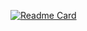 [![Readme Card](https://github-readme-stats.vercel.app/api/pin/?username=m1stadev&repo=futurerestore)](https://github.com/m1stadev/FutureRestore)
